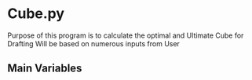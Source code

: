 # Cube.py
Purpose of this program is to calculate the optimal and Ultimate Cube for Drafting
Will be based on numerous inputs from User

## Main Variables
